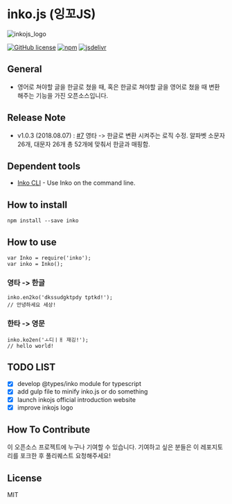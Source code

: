# inko.js (잉꼬JS)
![inkojs_logo](https://github.com/JonJee/inko/blob/master/images/inkojs_logo.png?raw=true)

[![GitHub license](https://img.shields.io/github/license/jonjee/inko.svg)](https://github.com/jonjee/inko/blob/master/LICENSE)
[![npm](https://img.shields.io/npm/v/inko.svg)](https://npmjs.com/package/inko)
[![jsdelivr](https://data.jsdelivr.com/v1/package/npm/inko/badge)](https://www.jsdelivr.com/package/npm/inko)

## General
- 영어로 쳐야할 글을 한글로 쳤을 때, 혹은 한글로 쳐야할 글을 영어로 쳤을 때 변환해주는 기능을 가진 오픈소스입니다.

## Release Note
- v1.0.3 (2018.08.07) : [#7](https://github.com/JonJee/inko/issues/7) 영타 -> 한글로 변환 시켜주는 로직 수정. 알파벳 소문자 26개, 대문자 26개 총 52개에 맞춰서 한글과 매핑함.

## Dependent tools
- [Inko CLI](https://github.com/JonJee/inko-cli) - Use Inko on the command line.

## How to install
```
npm install --save inko
```

## How to use
```
var Inko = require('inko');
var inko = Inko();
```

### 영타 -> 한글
```
inko.en2ko('dkssudgktpdy tptkd!');
// 안녕하세요 세상!
```

### 한타 -> 영문
```
inko.ko2en('ㅗ디ㅣㅐ 재깅!');
// hello world!
```

## TODO LIST
- [x] develop @types/inko module for typescript
- [x] add gulp file to minify inko.js or do something
- [x] launch inkojs official introduction website
- [x] improve inkojs logo

## How To Contribute
이 오픈소스 프로젝트에 누구나 기여할 수 있습니다. 기여하고 싶은 분들은 이 레포지토리를 포크한 후 풀리퀘스트 요청해주세요!

## License
MIT
